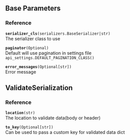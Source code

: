 ## Base Parameters

### Reference

**`serializer_cls`**`(serializers.BaseSerializer|str)` <br>
The serializer class to use 

**`paginator`**`(Optional)` <br>
Default will use pagination in settings file
```api_settings.DEFAULT_PAGINATION_CLASS()```

**`error_messages`**`(Optional[str])` <br>
Error message

## ValidateSerialization

### Reference

**`location`**`(str)` <br>
The location to validate data(body or header)

**`to_key`**`(Optional[str])` <br>
Can be used to pass a custom key for validated data dict
